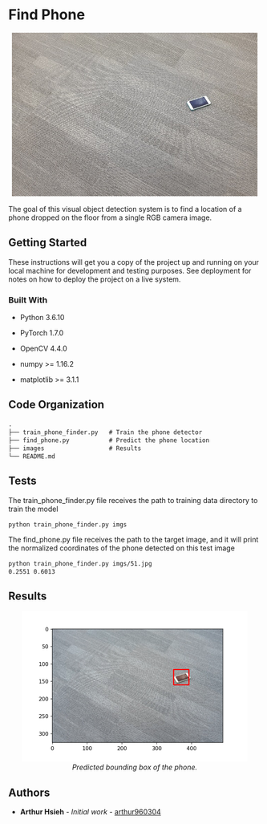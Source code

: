 # Find Phone


<p align="center">
  <img width="490" height="326" src="https://github.com/arthur960304/find-phone/blob/main/images/97.jpg">
</p>

The goal of this visual object detection system is to find a location of a phone dropped on the floor from a single RGB camera image.

## Getting Started

These instructions will get you a copy of the project up and running on your local machine for development and testing purposes. See deployment for notes on how to deploy the project on a live system.

### Built With

* Python 3.6.10

* PyTorch 1.7.0

* OpenCV 4.4.0

* numpy >= 1.16.2

* matplotlib >= 3.1.1

## Code Organization
```
.
├── train_phone_finder.py   # Train the phone detector
├── find_phone.py           # Predict the phone location
├── images                  # Results
└── README.md
```

## Tests

The train_phone_finder.py file receives the path to training data directory to train the model

```
python train_phone_finder.py imgs
```

The find_phone.py file receives the path to the target image, and it will print the normalized coordinates of the phone detected on this test image

```
python train_phone_finder.py imgs/51.jpg
0.2551 0.6013
```

## Results

<p align="center">
  <img width="450" height="300" src="https://github.com/arthur960304/find-phone/blob/main/result.png"><br/>
  <em>Predicted bounding box of the phone.</em>
</p>

## Authors

* **Arthur Hsieh** - *Initial work* - [arthur960304](https://github.com/arthur960304)

